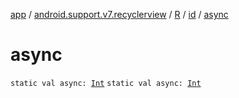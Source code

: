 [app](../../../index.md) / [android.support.v7.recyclerview](../../index.md) / [R](../index.md) / [id](index.md) / [async](.)

# async

`static val async: `[`Int`](https://kotlinlang.org/api/latest/jvm/stdlib/kotlin/-int/index.html)
`static val async: `[`Int`](https://kotlinlang.org/api/latest/jvm/stdlib/kotlin/-int/index.html)
